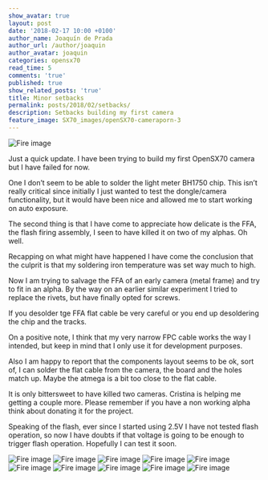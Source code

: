 ```yaml
---
show_avatar: true
layout: post
date: '2018-02-17 10:00 +0100'
author_name: Joaquín de Prada
author_url: /author/joaquin
author_avatar: joaquin
categories: opensx70
read_time: 5
comments: 'true'
published: true
show_related_posts: 'true'
title: Minor setbacks
permalink: posts/2018/02/setbacks/
description: Setbacks building my first camera
feature_image: SX70_images/openSX70-cameraporn-3
---
```

![Fire image]({{site.url}}/{{site.baseurl}}img/2018/02/building-opensx70-camera-03.jpg)

Just a quick update. I have been trying to build my first OpenSX70 camera but I have failed for now.

One I don’t seem to be able to solder the light meter BH1750 chip. This isn’t really critical since initially I just wanted to test the dongle/camera functionality, but it would have been nice and allowed me to start working on auto exposure. 

The second thing is that I have come to appreciate how delicate is the FFA, the flash firing assembly, I seen to have killed it on two of my alphas. 
Oh well.

Recapping on what might have happened I have come the conclusion that the culprit is that my soldering iron temperature was set way much to high.

Now I am trying to salvage the FFA of an early camera (metal frame) and try to fit in an alpha. By the way on an earlier similar experiment I tried to replace the rivets, but have finally opted for screws.

If you desolder tge FFA flat cable be very careful or you end up desoldering the chip and the tracks. 

On a positive note, I think that my very narrow FPC cable works the way I intended, but keep in mind that I only use it for development purposes.

Also I am happy to report that the components layout seems to be ok, sort of, I can solder the flat cable from the camera, the board and the holes match up. Maybe the atmega is a bit too close to the flat cable. 

It is only bittersweet to have killed two cameras. Cristina is helping me getting a couple more. Please remember if you have a non working alpha think about donating it for the project.

Speaking of the flash, ever since I started using 2.5V I have not tested flash operation, so now I have doubts if that voltage is going to be enough to trigger flash operation. Hopefully I can test it soon. 


![Fire image]({{site.url}}/{{site.baseurl}}img/2018/02/building-opensx70-camera-01.jpg)
![Fire image]({{site.url}}/{{site.baseurl}}img/2018/02/building-opensx70-camera-02.jpg)
![Fire image]({{site.url}}/{{site.baseurl}}img/2018/02/building-opensx70-camera-04.jpg)
![Fire image]({{site.url}}/{{site.baseurl}}img/2018/02/building-opensx70-camera-05.jpg)
![Fire image]({{site.url}}/{{site.baseurl}}img/2018/02/building-opensx70-camera-06.jpg)
![Fire image]({{site.url}}/{{site.baseurl}}img/2018/02/building-opensx70-camera-07.jpg)
![Fire image]({{site.url}}/{{site.baseurl}}img/2018/02/building-opensx70-camera-08.jpg)
![Fire image]({{site.url}}/{{site.baseurl}}img/2018/02/building-opensx70-camera-08.jpg)
![Fire image]({{site.url}}/{{site.baseurl}}img/2018/02/building-opensx70-camera-10.jpg)
![Fire image]({{site.url}}/{{site.baseurl}}img/2018/02/building-opensx70-camera-11.jpg)
